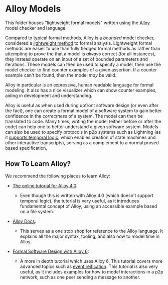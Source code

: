 # Alloy Models

This folder houses "lightweight formal models" written using the
[Alloy](https://alloytools.org/about.html) model checker and language.

Compared to typical formal methods, Alloy is a _bounded_ model checker,
considered a [lightweight
method](https://en.wikipedia.org/wiki/Formal_methods#:~:text=As%20an%20alternative,Tools.%5B31)
to formal analysis. Lightweight formal methods are easier to use than fully
fledged formal methods as rather than attempting to prove the that a model is
_always_ correct (for all instances), they instead operate on an input of a set
of bounded parameters and iterations. These models can then be used to specify
a model, then use the model checker to find counter examples of a given
assertion. If a counter example can't be found, then the model _may_ be valid.

Alloy in particular is an expressive, human readable language for formal
modeling. It also has a nice visualizer which can show counter examples, aiding
in development and understanding.

Alloy is useful as when used during upfront software design (or even after the
fact), one can create a formal model of a software system to gain better
confidence in the _correctness_ of a system. The model can then be translated
to code. Many times, writing the model (either before or after the code) can
help one to better understand a given software system. Models can also be used
to specify protocols in p2p systems such as Lightning (as it [supports temporal
logic](https://alloytools.org/alloy6.html#:~:text=Meaning%20of%20temporal%20connectives),
which enables creation of state machines and other interactive transcripts),
serving as a complement to a normal prosed based specification.

## How To Learn Alloy?

We recommend the following places to learn Alloy:
  * [The online tutorial for Alloy 4.0](https://alloytools.org/about.html):
     * Even though this is written with Alloy 4.0 (which doesn't support
       temporal logic), the tutorial is very useful, as it introduces
       fundamental concept of Alloy, using an accessible example based on a file
       system.

  * [Alloy Docs](https://alloy.readthedocs.io/en/latest/index.html):
     * This serves as a one stop shop for reference to the Alloy language. It
       explains all the major syntax, tooling, and also how to model time in
       Alloy.

  * [Formal Software Design with Alloy 6](https://haslab.github.io/formal-software-design/index.html): 
     * A more in depth tutorial which uses Alloy 6. This tutorial covers more
       advanced topics such as [event
       reification](https://alloytools.discourse.group/t/modelling-a-state-machine-in-electrum-towards-alloy-6/88).
       This tutorial is also very useful, as it includes examples for how to
       model interactions in a p2p network, such as one peer sending a message
       to another.
